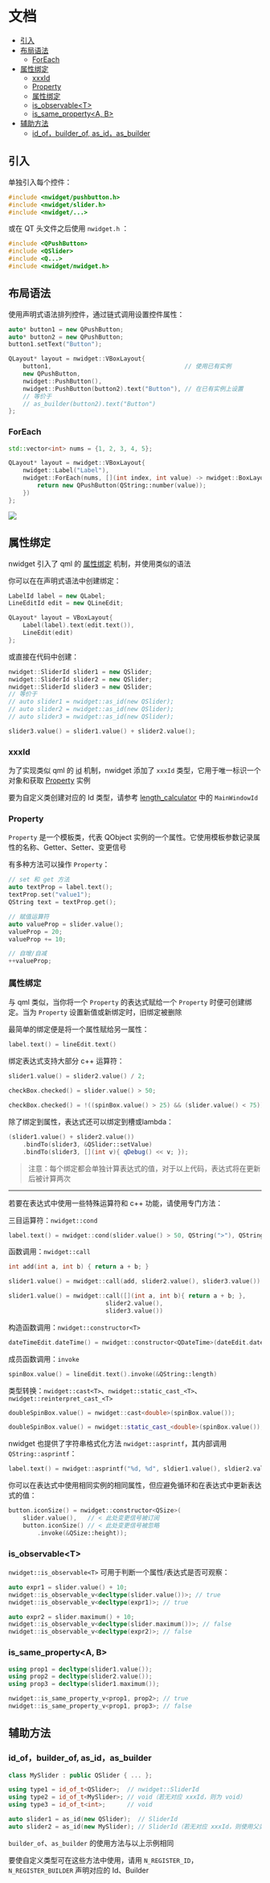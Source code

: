 # 文档

- [引入](#引入)
- [布局语法](#布局语法)
  - [ForEach](#foreach)
- [属性绑定](#属性绑定)
  - [xxxId](#xxxid)
  - [Property](#property)
  - [属性绑定](#属性绑定-1)
  - [is\_observable\<T\>](#is_observablet)
  - [is\_same\_property\<A, B\>](#is_same_propertya-b)
- [辅助方法](#辅助方法)
  - [id\_of，builder\_of, as\_id，as\_builder](#id_ofbuilder_of-as_idas_builder)

## 引入

单独引入每个控件：

```cpp
#include <nwidget/pushbutton.h>
#include <nwidget/slider.h>
#include <nwidget/...>
```

或在 QT 头文件之后使用 `nwidget.h` ：

```cpp
#include <QPushButton>
#include <QSlider>
#include <Q...>
#include <nwidget/nwidget.h>
```

## 布局语法

使用声明式语法排列控件，通过链式调用设置控件属性：

```cpp
auto* button1 = new QPushButton;
auto* button2 = new QPushButton;
button1.setText("Button");

QLayout* layout = nwidget::VBoxLayout{
    button1,                                     // 使用已有实例
    new QPushButton,
    nwidget::PushButton(),
    nwidget::PushButton(button2).text("Button"), // 在已有实例上设置
    // 等价于
    // as_builder(button2).text("Button")
};
```

### ForEach

```cpp
std::vector<int> nums = {1, 2, 3, 4, 5};

QLayout* layout = nwidget::VBoxLayout{
    nwidget::Label("Label"),
    nwidget::ForEach(nums, [](int index, int value) -> nwidget::BoxLayoutItem {
        return new QPushButton(QString::number(value));
    })
};
```

![](../img/foreach_example.png)

## 属性绑定

nwidget 引入了 qml 的 [属性绑定](https://doc.qt.io/qt-6/qtqml-syntax-propertybinding.html) 机制，并使用类似的语法

你可以在在声明式语法中创建绑定：

```cpp
LabelId label = new QLabel;
LineEditId edit = new QLineEdit;

QLayout* layout = VBoxLayout{
    Label(label).text(edit.text()),
    LineEdit(edit)
};
```

或直接在代码中创建：

```cpp
nwidget::SliderId slider1 = new QSlider;
nwidget::SliderId slider2 = new QSlider;
nwidget::SliderId slider3 = new QSlider;
// 等价于
// auto slider1 = nwidget::as_id(new QSlider);
// auto slider2 = nwidget::as_id(new QSlider);
// auto slider3 = nwidget::as_id(new QSlider);

slider3.value() = slider1.value() + slider2.value();
```

### xxxId

为了实现类似 qml 的 [id](https://doc.qt.io/qt-6/qtqml-syntax-objectattributes.html#the-id-attribute) 机制，nwidget 添加了 `xxxId` 类型，它用于唯一标识一个对象和获取 [Property](#property) 实例

要为自定义类创建对应的 Id 类型，请参考 [length_calculator](../../examples/length_calculator/mainwindow.cpp) 中的 `MainWindowId`

### Property

`Property` 是一个模板类，代表 QObject 实例的一个属性。它使用模板参数记录属性的名称、Getter、Setter、变更信号

有多种方法可以操作 `Property`：

```cpp
// set 和 get 方法
auto textProp = label.text();
textProp.set("value1");
QString text = textProp.get();

// 赋值运算符
auto valueProp = slider.value();
valueProp = 20;
valueProp += 10;

// 自增/自减
++valueProp;
```

### 属性绑定

与 qml 类似，当你将一个 `Property` 的表达式赋给一个 `Property` 时便可创建绑定。当为 `Property` 设置新值或新绑定时，旧绑定被删除

最简单的绑定便是将一个属性赋给另一属性：

```cpp
label.text() = lineEdit.text()
```

绑定表达式支持大部分 c++ 运算符：

```cpp
slider1.value() = slider2.value() / 2;

checkBox.checked() = slider.value() > 50;

checkBox.checked() = !((spinBox.value() > 25) && (slider.value() < 75));
```

除了绑定到属性，表达式还可以绑定到槽或lambda：

```cpp
(slider1.value() + slider2.value())
    .bindTo(slider3, &QSlider::setValue)
    .bindTo(slider3, [](int v){ qDebug() << v; });
```

> 注意：每个绑定都会单独计算表达式的值，对于以上代码，表达式将在更新后被计算两次

---

若要在表达式中使用一些特殊运算符和 c++ 功能，请使用专门方法：

三目运算符：`nwidget::cond`

```cpp
label.text() = nwidget::cond(slider.value() > 50, QString(">"), QString("<"));
```

函数调用：`nwidget::call`

```cpp
int add(int a, int b) { return a + b; }

slider1.value() = nwidget::call(add, slider2.value(), slider3.value())

slider1.value() = nwidget::call([](int a, int b){ return a + b; },
                           slider2.value(),
                           slider3.value())
```

构造函数调用：`nwidget::constructor<T>`

```cpp
dateTimeEdit.dateTime() = nwidget::constructor<QDateTime>(dateEdit.date(), timeEdit.time());
```

成员函数调用：`invoke`

```cpp
spinBox.value() = lineEdit.text().invoke(&QString::length)
```

类型转换：`nwidget::cast<T>`、`nwidget::static_cast_<T>`、`nwidget::reinterpret_cast_<T>`

```cpp
doubleSpinBox.value() = nwidget::cast<double>(spinBox.value());

doubleSpinBox.value() = nwidget::static_cast_<double>(spinBox.value());
```

nwidget 也提供了字符串格式化方法 `nwidget::asprintf`，其内部调用 `QString::asprintf`：

```cpp
label.text() = nwidget::asprintf("%d, %d", sldier1.value(), sldier2.value());
```

你可以在表达式中使用相同实例的相同属性，但应避免循环和在表达式中更新表达式的值：

```cpp
button.iconSize() = nwidget::constructor<QSize>(
    slider.value(),   // < 此处变更信号被订阅
    button.iconSize() // < 此处变更信号被忽略
        .invoke(&QSize::height));
```

### is_observable\<T>

`nwidget::is_observable<T>` 可用于判断一个属性/表达式是否可观察：

```cpp
auto expr1 = slider.value() + 10;
nwidget::is_observable_v<decltype(slider.value())>; // true
nwidget::is_observable_v<decltype(expr1)>; // true

auto expr2 = slider.maximum() + 10;
nwidget::is_observable_v<decltype(slider.maximum())>; // false
nwidget::is_observable_v<decltype(expr2)>; // false
```

### is_same_property<A, B>

```cpp
using prop1 = decltype(slider1.value());
using prop2 = decltype(slider2.value());
using prop3 = decltype(slider1.maximum());

nwidget::is_same_property_v<prop1, prop2>; // true
nwidget::is_same_property_v<prop1, prop3>; // false

```

## 辅助方法

### id_of，builder_of, as_id，as_builder

```cpp
class MySlider : public QSlider { ... };

using type1 = id_of_t<QSlider>;  // nwidget::SliderId
using type2 = id_of_t<MySlider>; // void（若无对应 xxxId，则为 void）
using type3 = id_of_t<int>;      // void

auto slider1 = as_id(new QSlider);  // SliderId
auto slider2 = as_id(new MySlider); // SliderId（若无对应 xxxId，则使用父类）
```

`builder_of`、`as_builder` 的使用方法与以上示例相同

要使自定义类型可在这些方法中使用，请用 `N_REGISTER_ID`，`N_REGISTER_BUILDER` 声明对应的 Id、Builder
